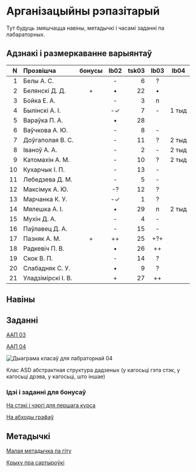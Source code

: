 # Арганізацыйны рэпазітарый

Тут будуць змяшчацца навіны, метадычкі і часамі заданні па лабараторных.

## Адзнакі і размеркаванне варыянтаў


|N  |Прозвішча         |бонусы|lb02|tsk03|lb03|lb04|
|--:|:-----------------|:----:|:--:|----:|:--:|:--:|
|  1|Белы А. С.        |      |- | 6|?  |
|  2|Белянскі Д. Д.    |+     |• |22|•  |
|  3|Бойка Е. А.       |      |- | 3|п  |
|  4|Былінскі А. І.    |      |-✓| 7|-  |1 тыд
|  5|Вараўка П. А.     |      |• |28|   |
|  6|Ваўчкова А. Ю.    |      |- | 8|-  |
|  7|Доўгаполая В. С.  |      |- |11|?  |2 тыд
|  8|Іваноў А. А.      |      |- | 2|-  |2 тыд
|  9|Катомахін А. М.   |      |- |10|?  |2 тыд
| 10|Кухарчык І. П.    |      |- |13|-  |
| 11|Лебедзева Д. М.   |      |- | 5|-  |
| 12|Максімук А. Ю.    |      |-?|12|?  |
| 13|Марчанка К. У.    |      |-✓| 1|?  |
| 14|Мялешка А. І.     |      |• |29|п  |2 тыд
| 15|Мухін Д. А.       |      |- | 4|-  |
| 16|Паўлавец Д. А.    |      |- |15|-  |
| 17|Пазняк А. М.      |+     |++|25|+?+|
| 18|Радкевіч П. В.    |      |• |26|++ |
| 19|Скок В. П.        |      |- |14|?  |
| 20|Слабадняк С. У.   |      |• | 9|?  |
| 21|Уладзімірскі І. В.|      |+ |27|++ |


## Навіны

## Заданні

[ААП 03](https://github.com/BSU2013gr04Lego/Workflow/releases/download/task03/OOPlb03.pdf)

[ААП 04](https://github.com/BSU2013gr04Lego/Workflow/releases/download/OOP04/OOPlb04.pdf)

![Дыаграма класаў для лабраторнай 04](https://raw.githubusercontent.com/BSU2013gr04Lego/Workflow/master/pimplNVI.png)

Клас ASD абстрактная структура дадзеных (у кагосьці гэта стэк, у кагосьці дрэва, у кагосьці, што іншае)

### Ідэі і заданні для бонусаў

[На стэкі і чэргі для першага курса](https://github.com/BSU2013gr04Lego/Workflow/releases/download/%D0%B1%D0%BE%D0%BD%D1%83%D1%81%D1%8B/StekiCxerhi.pdf)

[На абходы графаў](https://github.com/BSU2013gr04Lego/Workflow/releases/download/%D0%B1%D0%BE%D0%BD%D1%83%D1%81%D1%8B/Obvhody1grup.pdf)

## Метадычкі
[Малая метадычка па гіту](https://github.com/BSU2013gr4Lego/Example/releases/download/gitPdf/AboutGit.pdf)

[Крыху пра сартыроўкі](https://github.com/BSU2013gr04Lego/Workflow/releases/download/%D0%B1%D0%BE%D0%BD%D1%83%D1%81%D1%8B/KSR_SortMasEd1.pdf)
